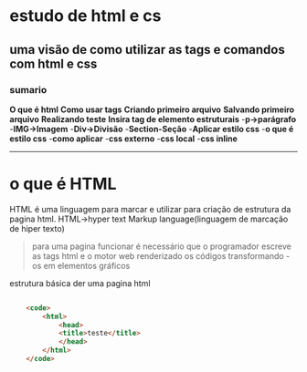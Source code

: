 # estudo de html e cs
## uma visão de como utilizar as tags e comandos com html e css

### sumario 
**O que é html**
**Como usar tags**
**Criando primeiro arquivo**
**Salvando primeiro arquivo**
**Realizando teste**
**Insira tag de elemento estruturais**
    -**p->parágrafo**
    -**IMG->Imagem**
    -**Div->Divisão**
    -**Section-Seção**
    -**Aplicar estilo css**
    -**o que é estilo css**
    -**como aplicar**
    -**css externo**
    -**css local**
    -**css inline**

---
# o que é HTML 
HTML é uma linguagem para marcar  e utilizar para criação de estrutura 
da pagina html.
HTML->hyper text Markup language(linguagem de marcação de hiper texto)

>para uma pagina funcionar é necessário que o programador escreve as tags
>html e o motor web renderizado os códigos transformando - os em 
>elementos gráficos

estrutura básica der uma pagina html 

```html

    <code>
        <html>
            <head>
            <title>teste</title>
            </head>
        </html>
    </code>

```
